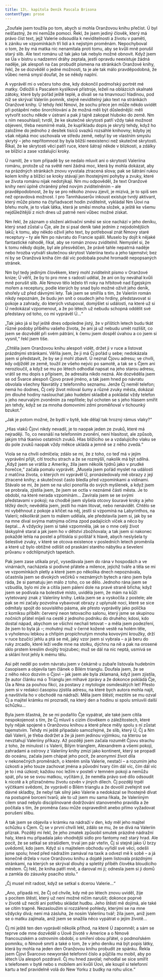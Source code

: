 ```yaml
---
title: 13\. kapitola Deník Pascala Brisona
contentType: prose
---
```


„Zoufale jsem toužila po tom, abych si mohla Oranžovou knihu přečíst. Ú byl nešťastný, že mi nemůže pomoci. Řekl, že jsem jediný člověk, který má právo číst text, jejž Valerie odsoudila k neviditelnosti a životu v paměti, k zániku ve vzpomínkách tří lidí a k nejistým proměnám. Nepochyboval o tom, že by má matka nic nenamítala proti tomu, aby se kvůli mně porušil starý slib. Ale text románu už tak jako tak nebylo možné obnovit. Když jsem se Úa v bistru u nadzemní dráhy zeptala, jestli opravdu neexistuje žádná naděje, jak alespoň na čas probudit písmena na stránkách Oranžové knihy, řekl, že se dozvěděl o jedné možnosti, ta je ale tak málo pravděpodobná, že vůbec nemá smysl doufat, že se někdy naplní.

A vyprávěl mi o večeru toho dne, kdy dokončil podmořský portrét mé matky. Odložili s Pascalem kyslíkové přístroje, leželi na oblázcích skalnaté zátoky, které byly pořád ještě teplé, a dívali se na tmavnoucí hladinou, pod níž se skrýval Valeriin pomník, stejně neviditelný jako text na stránkách Oranžové knihy. Ú tehdy řekl Nmovi, že sochu přece jen může někdo uvidět při potápění nebo šnorchlování a že možná měli být důslednější: měli vytvořit sochu někde v ústraní a pak ji tajně zakopat hluboko do země. Nm s ním nesouhlasil; tvrdil, že ke skutečné skrytosti patří vždy také možnost objevení, třeba nesmírně malá, že kupříkladu dopis je skrytý tehdy, když ho založíme do jednoho z desítek tisíců svazků rozsáhlé knihovny; kdyby jej však nějaká moc uschovala ve středu země, nebyl by ve vlastním smyslu skrytý – jeho nepřítomnost by byla bližší neexistenci než skutečné skrytosti. Říkal, že ke skrytosti věcí patří ruce, které šátrají někde v blízkosti, a zdálky se blížící a zase vzdalující kroky.

Ú namítl, že v tom případě by se nedalo mluvit ani o skrytosti Valeriina románu, protože už na světě není žádná moc, která by mohla dokázat, aby na prázdných stránkách znovu vyvstala ztracená slova; pak se šátrání rukou kolem knihy a blížící se kroky stávají jen lhostejnými pohyby a zvuky, které se života románu nijak nedotýkají. Nm mu odpověděl, že text Oranžové knihy není úplně chráněný před novým zviditelněním – ale pravděpodobnost, že by se pro někoho znovu zjevil, je mizivá, je to spíš sen než opravdová možnost. I pro Tannhäuserův inkoust existuje tvrdý aktivant, který může písmo na čtyřiadvacet hodin zviditelnit, vykládal Nm Úovi na břehu moře, je to však látka, která je směsí mnoha složek, a ještě ke všemu nejdůležitější z nich dnes už patrně není vůbec možné získat.

Nm řekl, že záznam o složení aktivační směsi se sice nachází v jeho deníku, který snad zůstal u Čje, ale že si psal deník také jedním z nejodolnějších laků; k tomu, aby někdo oživil jeho text, by potřeboval znát Nmovy staré receptury – ty ale Nm po návratu do Francie spálil. Muselo by dojít k nějaké fantastické náhodě, říkal, aby se román znovu zviditelnil. Nemyslel si, že k tomu někdy dojde, byl ale přesvědčen, že právě tahle nepatrná naděje nebo hrozba vytváří skutečnou skrytost Valeriina textu a jeho tajemství; bez ní by se Oranžová kniha čím dál víc podobala pouhé hromadě nepopsaných stránek.

Nm byl tedy jediným člověkem, který mohl zviditelnit písmo v Oranžové knize; Ú věřil, že by to pro mne s radostí udělal, že ani on by neváhal kvůli mně porušit slib. Ale Nmovo tělo leželo tři roky na hřbitově nad Egejským mořem a receptury, podle kterých by snad bylo možné oživit jeho deník, shořely už před dávnými lety. Tak jsem se smířila s tím, že Valeriin román nikdy nepoznám, že budu jen snít o osudech jeho hrdiny, představovat si pokoje a zahrady, do kterých vstupoval, domýšlet si události, na které už si Ú nedokázal vzpomenout, a že po létech už nebudu schopná oddělit své představy od toho, co mi vyprávěl Ú…“

„Tak jako já si byl ještě dnes odpoledne jistý, že v příštích letech budu tkát různé podoby příběhu vašeho života, že ani já už nebudu umět rozlišit, co jsem se dozvěděl při svém pátrání, k čemu jsem dospěl úvahou a co jsem si vysnil,“ řekl jsem tiše.

„Chtěla jsem Oranžovou knihu alespoň vidět, držet ji v ruce a listovat prázdnými stránkami. Věřila jsem, že ji má Čj pořád u sebe; nedokázala jsem si představit, že by se jí mohl zbavit. Ú neznal Čjovu adresu; ve chvíli, kdy odjížděl ze země, toužil ze všeho nejvíc po samotě, a tak se s Čjem ani nerozloučil, a když se mu po létech odhodlal napsat na jeho starou adresu, vrátil se mu dopis s přípisem, že adresáta nikdo nezná. Ale dozvěděla jsem se od Švarce alespoň Čjovo pravé jméno, a tak jsem hned po návratu obvolala všechny Navrátily z telefonního seznamu. Jenže Čj neměl telefon; nemá ho dodnes, Čj celý život miloval šumy a různé zvuky města, dokázal jim dlouhé hodiny naslouchat jako hudební skladbě a pokládal vždy telefon s jeho neurvalým zvoněním za nepřítele; byl ochoten se s jeho hlasem smířit jen tehdy, když se za mnoha domovními zdmi proměňoval v tichounký bzukot.“

„Jak je potom možné, že bydlí v bytě, kde dělají tak hrozný rámus vlaky?“

„Hlas vlaků Čjovi nikdy nevadil, je to naopak jeden ze zvuků, které má nejraději. To, co nesnáší na telefonním zvonění, není hlasitost, ale způsob, jakým trhá tkanivo ostatních zvuků. Hlas blížícího se a vzdalujícího vlaku se do pole zvuků naopak vždy měkce ukládá a jemně se z něho zvedá.“

Viola se na chvíli odmlčela; zdálo se mi, že z toho, co teď má v jejím vyprávění přijít, cítí trochu strach a že se rozmýšlí, nakolik má být sdílná. „Když jsem se vrátila z Ameriky, žila jsem několik týdnů jako v prudké horečce,“ začala pomalu vyprávět. „Musela jsem pořád myslet na události z matčina života, o kterých mi vyprávěl Ú, pro­následovaly mě obrazy z její ztracené knihy; a skutečnost často bledla před vzpomínkami a vidinami. Stávalo se mi, že jsem se na ulici ponořila do svých myšlenek, a když jsem se probrala, zjistila jsem, že jsem se octla v neznámé části města. Je to období, na které nerada vzpomínám… Zavírala jsem se se svými představami v pokoji; na chodbě jsem slyšela otcovy šouravé kroky a jeho těžký dech; nevěděla jsem, jestli ho mám litovat, nebo nenávidět. Chtělo se mi vyběhnout z pokoje a křičet na něj, jestli si vzpomíná na Labyrinthos, na Valerii; několikrát jsem to málem udělala, ale představila jsem si, jak by se na mne díval svýma matnýma očima zpod padajících víček a něco by šeptal… A vždycky jsem si také vzpomněla, jak se o mne celý život láskyplně staral a jak jsem ho v dětství zbožňovala; a tak jsem si nakonec pokaždé lehla na postel a přitiskla si polštář k hlavě, abych neslyšela ty šelestivé zvuky, v které se otcova existence v posledních letech proměnila a které už bylo obtížné odlišit od praskání starého nábytku a ševelení průvanu v odchlípnutých tapetách.

Pak jsem zase utíkala pryč, vysedávala jsem do rána v hospodách a ve vinárnách, nacházela si podivné přátele a milence, jejichž tváře a těla se mi ve vzpomínkách pletly a které jsem po několika dnech nepoznávala, účastnila jsem se divokých večírků v neznámých bytech a ráno jsem byla ráda, že si pamatuju jen málo z toho, co se dělo. Jednoho rána jsem se vzbudila, bylo mi zle a cítila jsem pálení dole na pravé straně břicha; když jsem se podívala na bolestivé místo, uviděla jsem, že mám na kůži vytetovaný znak z Valeriiny knihy. Lekla jsem se a vyskočila z postele; ale pak se mi začaly pozvolna vybavovat obrazy z uplynulé noci, které se sice odmítaly spojit do souvislého pásma, ale přesto vyprávěly jako políčka z komiksu příběh: červený neon tetovacího salonu, který jsme se skupinou nočních přátel míjeli na cestě z jednoho podniku do druhého; kdosi, kdo dostal nápad, abychom se všichni nechali tetovat – a měla jsem podezření, že jsem to byla já –; mohutný muž v černé kožené vestě na holém těle, s vyholenou lebkou a chřípím propíchnutým mnoha kovovými kroužky, drží v ruce bzučící jehlu a ptá se mě, jaký vzor jsem si vybrala – a já beru do ruky zrcadlo, které leží vedle mne na stolku, dýchnu na ně a pak na orosené sklo prstem kreslím dvojitý trojzubec; muž se dál na nic neptá, usmívá se a sklání hrot jehly k mému tělu.

Asi pět neděl po svém návratu jsem v čekárně u zubaře listovala hudebním časopisem a objevila tam článek o Bílém trianglu. Doufala jsem, že se z něho něco dozvím o Čjovi – jak jsem ale byla zklamaná, když jsem zjistila, že autor článku má o Trianglu jen mlhavé zprávy a že dokonce pokládá Čje, Úa a Nma za pouhou fikci, za postavy z mytologie osmdesátých let! Přesto jsem si v redakci časopisu zjistila adresu, na které bych autora mohla najít, a navštívila ho v obchodě na nádraží. Měla jsem štěstí; mezitím se mu ozval Čj a majitel krámku mi prozradil, na který den a hodinu si spolu smluvili další schůzku…

Byla jsem šťastná, že se mi podařilo Čje vypátrat, ale také jsem cítila nespokojenost s tím, že Čj mluvil s cizím člověkem o záležitostech, které byly nějak spojené s Oranžovou knihou a které přece měly spolu s ní zůstat tajemstvím. Tehdy mi ještě připadalo samozřejmé, že slib, který Ú, Čj a Nm dali Valerii, je třeba dodržet a že já jsem jedinou výjimkou, na kterou se nevztahují Valeriiny příkazy. Až později jsem začala rozumět Čjovu strachu z toho, že minulost i s Valerií, Bílým trianglem, Alexandrem a všemi pokoji, zahradami a ostrovy z Valeriiny knihy zmizí jako kontinent, který se propadl do oceánu, začala jsem chápat jeho pocit, že anonymní život díla v nekonečných proměnách, o kterém snila Valerie, nestačí – a rozumím jeho úzkosti a jeho touze zachovat jména a původní tvary čím dál víc, čím dál víc je to i má úzkost; každou noc ležím v posteli v temném pokoji a nemůžu spát, přu se se svou matkou, vyčítám jí, že neměla právo své dílo odsoudit k nicotě a k přízračnému životu ozvěn v jiných dílech. Čj později trpěl výčitkami svědomí, že vyprávěl o Bílém trianglu a že dovolil zveřejnit své dávné skladby, že nebyl tak silný jako Valerie a nedokázal se lhostejně dívat na postupné borcení tvarů; ale to už jsem mu sama říkala, že Valeriiným cílem snad nebylo disciplinované dodržování stanoveného pravidla a že počítala s tím, že proměna času může ospravedlnit anebo přímo vyžadovat porušení slibu.

A tak jsem se objevila v krámku na nádraží v den, kdy měl jeho majitel schůzku s Čjem. Čj se v první chvíli lekl, zdálo se mu, že se dívá na Valeriin přízrak. Později mi řekl, že jeho zmatek způsobil smutek prázdné nádražní haly, která mu připadala jako vhodnější sídlo pro fantomy než starý hrad. Ale pocit, že se setkal se strašidlem, trval jen pár vteřin, Čj si stejně jako Ú brzy uvědomil, kdo jsem. Když si s majitelem obchodu vyřídil své věci, odešli jsme spolu; hned před nádražím zamával na taxík a odvezl mě k sobě – a já konečně držela v ruce Oranžovou knihu a dojatě jsem listovala prázdnými stránkami, na kterých se skrýval dlouhý a spletitý příběh člověka bloudícího městem. Čj řekl, že kniha patří mně, a daroval mi ji; odnesla jsem si ji domů a zamkla do zásuvky psacího stolu.“

„Čj musel mít radost, když se setkal s dcerou Valerie…“

„Ano, připadá mi, že Čj od chvíle, kdy mě po létech znovu uviděl, žije s pocitem štěstí, který už není možné ničím narušit; dokonce poprvé v životě už necítí ani potřebu skládat hudbu. Jeho štěstí mě dojímá, ale také se cítím trapně. Nezasloužím si rozzářené pohledy, kterými se na mne vždycky dívá; není má zásluha, že nosím Valeriinu tvář; žila jsem, aniž jsem se o matku zajímala, aniž jsem se snažila něco vypátrat o jejím životě…

Čj mi ještě ten den vyprávěl několik příhod, na které Ú zapomněl; a sám se teprve ode mne dozvěděl o Úově životě v Americe a o Nmově francouzském a ostrovním období, o smíření obou přátel, o podmořském pomníku, o Nmově smrti a také o tom, že v jeho deníku má být popis látky, která by mohla na jeden den Oranžovou knihu probudit ze spánku. Řekla jsem Čjovi Švarcovo newyorské telefonní číslo a půjčila mu mobil, aby po létech Úa alespoň pozdravil. Čj mu hned zavolal; nehodlal se sice smířit s telefonem v bytě nebo s mobilem ani kvůli Úovi, ale koupil si telefonní kartu a teď pravidelně volá do New Yorku z budky na rohu ulice.“
